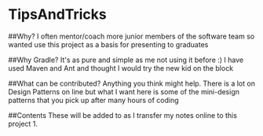 # TipsAndTricks

##Why?
I often mentor/coach more junior members of the software team so wanted use this project as a basis for presenting to graduates

##Why Gradle?
It's as pure and simple as me not using it before :) I have used Maven and Ant and thought I would try the new kid on the block

##What can be contributed?
Anything you think might help. There is a lot on Design Patterns on line but what I want here is some of the mini-design patterns that you pick up after many hours of coding

##Contents
These will be added to as I transfer my notes online to this project
1.